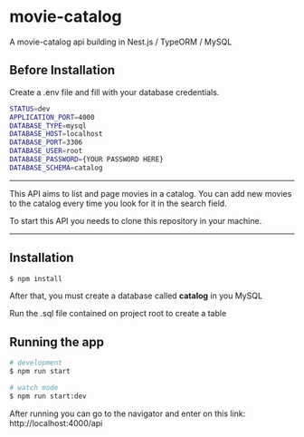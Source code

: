 # movie-catalog

A movie-catalog api building in Nest.js / TypeORM / MySQL

## Before Installation
Create a .env file and fill with your database credentials.

```bash
STATUS=dev
APPLICATION_PORT=4000
DATABASE_TYPE=mysql
DATABASE_HOST=localhost
DATABASE_PORT=3306
DATABASE_USER=root
DATABASE_PASSWORD={YOUR PASSWORD HERE}
DATABASE_SCHEMA=catalog
```

------------------------------------------------------------------------------------------

<p>This API aims to list and page movies in a catalog.
You can add new movies to the catalog every time you look for it in the search field.<p/>

<p>To start this API you needs to clone this repository in your machine.</p>

------------------------------------------------------------------------------------------

## Installation

```bash
$ npm install
```

<p>After that, you must create a database called <b>catalog</b> in you MySQL</p>
<p>Run the .sql file contained on project root to create a table</p>

## Running the app

```bash
# development
$ npm run start

# watch mode
$ npm run start:dev
```

<p>After running you can go to the navigator and enter on this link: http://localhost:4000/api</p>
